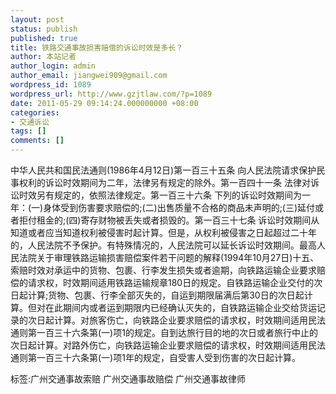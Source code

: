 ```yaml
---
layout: post
status: publish
published: true
title: 铁路交通事故损害赔偿的诉讼时效是多长？
author: 本站记者
author_login: admin
author_email: jiangwei909@gmail.com
wordpress_id: 1089
wordpress_url: http://www.gzjtlaw.com/?p=1089
date: 2011-05-29 09:14:24.000000000 +08:00
categories:
- 交通诉讼
tags: []
comments: []
---
```

中华人民共和国民法通则(1986年4月12日)第一百三十五条 向人民法院请求保护民事权利的诉讼时效期间为二年，法律另有规定的除外。第一百四十一条 法律对诉讼时效另有规定的，依照法律规定。第一百三十六条 下列的诉讼时效期间为一年：(一)身体受到伤害要求赔偿的;(二)出售质量不合格的商品未声明的;(三)延付或者拒付租金的;(四)寄存财物被丢失或者损毁的。第一百三十七条 诉讼时效期间从知道或者应当知道权利被侵害时起计算。但是，从权利被侵害之日起超过二十年的，人民法院不予保护。有特殊情况的，人民法院可以延长诉讼时效期间。最高人民法院关于审理铁路运输损害赔偿案件若干问题的解释(1994年10月27日)十五、索赔时效对承运中的货物、包裹、行李发生损失或者逾期，向铁路运输企业要求赔偿的请求权，时效期间适用铁路运输规章180日的规定。自铁路运输企业交付的次日起计算;货物、包裹、行李全部灭失的，自运到期限届满后第30日的次日起计算。但对在此期间内或者运到期限内已经确认灭失的，自铁路运输企业交给货运记录的次日起计算。对旅客伤亡，向铁路企业要求赔偿的请求权，时效期间适用民法通则第一百三十六条第(一)项1的规定。自到达旅行目的地的次日或者旅行中止的次日起计算。对路外伤亡，向铁路运输企业要求赔偿的请求权，时效期间适用民法通则第一百三十六条第(一)项1年的规定，自受害人受到伤害的次日起计算。标签:广州交通事故索赔 广州交通事故赔偿 广州交通事故律师
